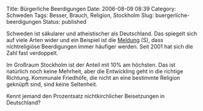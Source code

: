 Title: Bürgerliche Beerdigungen
Date: 2006-08-09 08:39
Category: Schweden
Tags: Besser, Brauch, Religion, Stockholm
Slug: buergerliche-beerdigungen
Status: published

Schweden ist säkularer und atheistischer als Deutschland. Das spiegelt
sich auf viele Arten wider und ein Beispiel ist die
[Meldung](http://www.sr.se/cgi-bin/uppland/nyheter/artikel.asp?artikel=909833)
(S), dass nichtreligiöse Beerdigungen immer häufiger werden. Seit 2001
hat sich die Zahl fast verdoppelt.

Im Großraum Stockholm ist der Anteil mit 10% am höchsten. Das ist
natürlich noch keine Mehrheit, aber die Entwickling geht in die richtige
Richtung. Kommunale Friedhöfe, die nicht an eine bestimmte Religion
geknüpft sind, sind keine Seltenheit.

Kennt jemand den Prozentsatz nichtkirchlicher Beisetzungen in
Deutschland?

